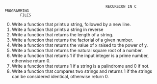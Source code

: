                                                   RECURSION IN C PROGRAMMING
           FILES
  
 0. Write a function that prints a string, followed by a new line.
 1. Write a function that prints a string in reverse
 2. Write a function that returns the length of a string.
 3. Write a function that returns the factorial of a given number.
 4. Write a function that returns the value of x raised to the power of y.
 5. Write a function that returns the natural square root of a number.
 6. Write a function that returns 1 if the input integer is a prime number, otherwise return 0.
 7. Write a function that returns 1 if a string is a palindrome and 0 if not.
 8. Write a function that compares two strings and returns 1 if the strings can be considered identical, otherwise return 0.
